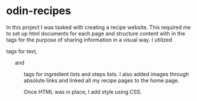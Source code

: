 # odin-recipes

In this project I was tasked with creating a recipe website. This required me to set up html documents for each page and structure content with in the <body> tags for the purpose of sharing information in a visual way. I utilized <p> tags for text, <ul> and <ol> tags for ingredient lists and steps lists. I also added images through absolute links and linked all my recipe pages to the home page. 

Once HTML was in place, I add style using CSS. 